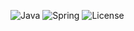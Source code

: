 
![Java](https://img.shields.io/badge/Java-21-blue) ![Spring](https://img.shields.io/badge/Spring_Boot-3.x-green) ![License](https://img.shields.io/badge/license-MIT-yellow)
